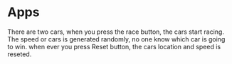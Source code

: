 # Apps
There are two cars, when you press the race button, the cars start racing. The speed or cars is generated randomly, no one know which car is going to win. when ever you press Reset button, the cars location and speed is reseted. 
